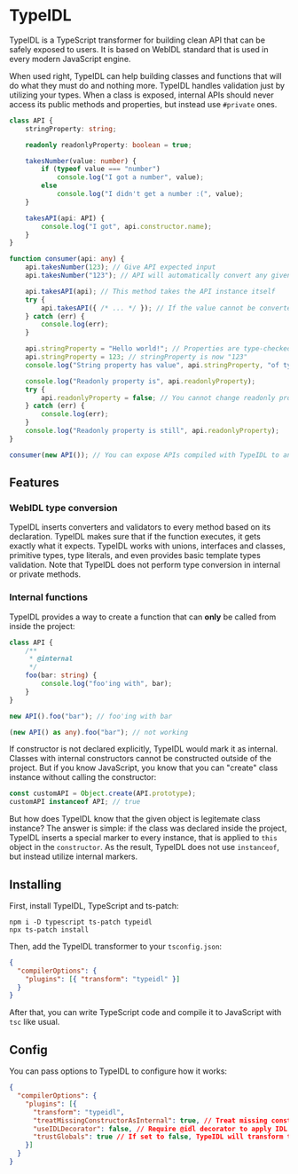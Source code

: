 # TypeIDL

TypeIDL is a TypeScript transformer for building clean API that can be safely exposed to users. It is based on WebIDL standard that is used in every modern JavaScript engine.

When used right, TypeIDL can help building classes and functions that will do what they must do and nothing more. TypeIDL handles validation just by utilizing your types. When a class is exposed, internal APIs should never access its public methods and properties, but instead use `#private` ones.

```ts
class API {
    stringProperty: string;

    readonly readonlyProperty: boolean = true;

    takesNumber(value: number) {
        if (typeof value === "number")
            console.log("I got a number", value);
        else
            console.log("I didn't get a number :(", value);
    }

    takesAPI(api: API) {
        console.log("I got", api.constructor.name);
    }
}

function consumer(api: any) {
    api.takesNumber(123); // Give API expected input
    api.takesNumber("123"); // API will automatically convert any given values to corresponding types

    api.takesAPI(api); // This method takes the API instance itself
    try {
        api.takesAPI({ /* ... */ }); // If the value cannot be converted, TypeError will be thrown
    } catch (err) {
        console.log(err);
    }

    api.stringProperty = "Hello world!"; // Properties are type-checked too!
    api.stringProperty = 123; // stringProperty is now "123"
    console.log("String property has value", api.stringProperty, "of type", typeof api.stringProperty);

    console.log("Readonly property is", api.readonlyProperty);
    try {
        api.readonlyProperty = false; // You cannot change readonly properties (will throw in strict mode)
    } catch (err) {
        console.log(err);
    }
    console.log("Readonly property is still", api.readonlyProperty);
}

consumer(new API()); // You can expose APIs compiled with TypeIDL to any JS consumer code
```

## Features
### WebIDL type conversion
TypeIDL inserts converters and validators to every method based on its declaration. TypeIDL makes sure that if the function executes, it gets exactly what it expects. TypeIDL works with unions, interfaces and classes, primitive types, type literals, and even provides basic template types validation. Note that TypeIDL does not perform type conversion in internal or private methods.

### Internal functions
TypeIDL provides a way to create a function that can **only** be called from inside the project:
```ts
class API {
    /**
     * @internal
     */
    foo(bar: string) {
        console.log("foo'ing with", bar);
    }
}

new API().foo("bar"); // foo'ing with bar

(new API() as any).foo("bar"); // not working
```
If constructor is not declared explicitly, TypeIDL would mark it as internal. Classes with internal constructors cannot be constructed outside of the project. But if you know JavaScript, you know that you can "create" class instance without calling the constructor:
```js
const customAPI = Object.create(API.prototype);
customAPI instanceof API; // true
```
But how does TypeIDL know that the given object is legitemate class instance? The answer is simple: if the class was declared inside the project, TypeIDL inserts a special marker to every instance, that is applied to `this` object in the `constructor`. As the result, TypeIDL does not use `instanceof`, but instead utilize internal markers.

## Installing
First, install TypeIDL, TypeScript and ts-patch:
```
npm i -D typescript ts-patch typeidl
npx ts-patch install
```
Then, add the TypeIDL transformer to your `tsconfig.json`:
```json
{
  "compilerOptions": {
    "plugins": [{ "transform": "typeidl" }]
  }
}
```
After that, you can write TypeScript code and compile it to JavaScript with `tsc` like usual.

## Config
You can pass options to TypeIDL to configure how it works:
```json
{
  "compilerOptions": {
    "plugins": [{
      "transform": "typeidl",
      "treatMissingConstructorAsInternal": true, // Treat missing constructors in IDL classes as internal
      "useIDLDecorator": false, // Require @idl decorator to apply IDL validations to class
      "trustGlobals": true // If set to false, TypeIDL will transform the source to save the globals when the module is loaded
    }]
  }
}
```